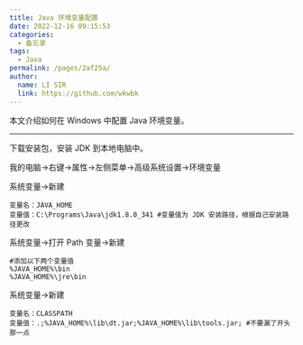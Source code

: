 ```yaml
---
title: Java 环境变量配置
date: 2022-12-16 09:15:53
categories: 
  - 备忘录
tags: 
  - Java
permalink: /pages/2af25a/
author: 
  name: LI SIR
  link: https://github.com/wkwbk
---
```

本文介绍如何在 Windows 中配置 Java 环境变量。

<!-- more -->

---

下载安装包，安装 JDK 到本地电脑中。

我的电脑->右键->属性->左侧菜单->高级系统设置->环境变量

系统变量->新建

```text
变量名：JAVA_HOME
变量值：C:\Programs\Java\jdk1.8.0_341 #变量值为 JDK 安装路径，根据自己安装路径更改
```

系统变量->打开 Path 变量->新建

```text
#添加以下两个变量值
%JAVA_HOME%\bin
%JAVA_HOME%\jre\bin
```

系统变量->新建

```text
变量名：CLASSPATH
变量值：.;%JAVA_HOME%\lib\dt.jar;%JAVA_HOME%\lib\tools.jar; #不要漏了开头那一点
```

